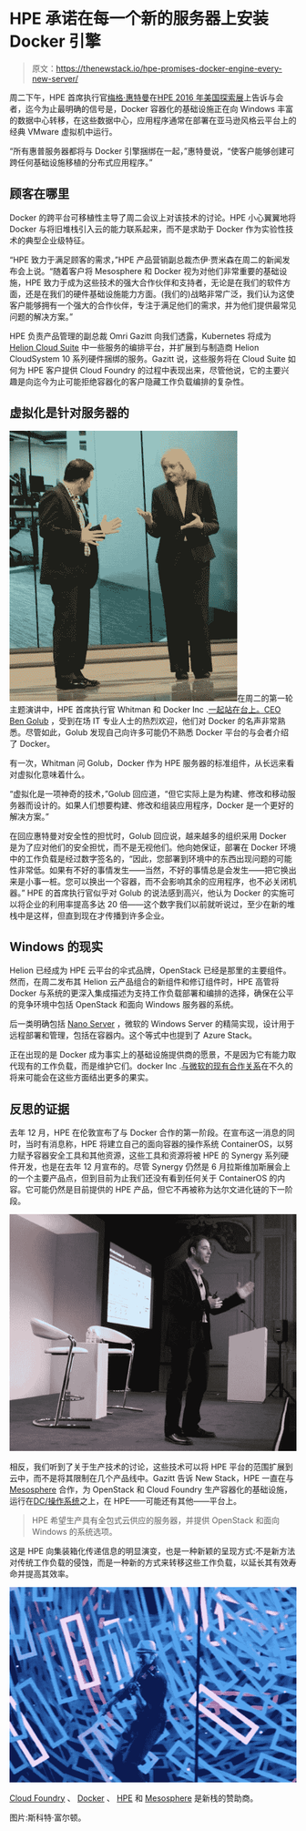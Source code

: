 # HPE 承诺在每一个新的服务器上安装 Docker 引擎

> 原文：<https://thenewstack.io/hpe-promises-docker-engine-every-new-server/>

周二下午，HPE 首席执行官[梅格·惠特曼](https://www.linkedin.com/in/megwhitman)在[HPE 2016 年美国探索展](https://www.hpe.com/events/discover/)上告诉与会者，迄今为止最明确的信号是，Docker 容器化的基础设施正在向 Windows 丰富的数据中心转移，在这些数据中心，应用程序通常在部署在亚马逊风格云平台上的经典 VMware 虚拟机中运行。

“所有惠普服务器都将与 Docker 引擎捆绑在一起，”惠特曼说，“使客户能够创建可跨任何基础设施移植的分布式应用程序。”

## 顾客在哪里

Docker 的跨平台可移植性主导了周二会议上对该技术的讨论。HPE 小心翼翼地将 Docker 与将旧堆栈引入云的能力联系起来，而不是求助于 Docker 作为实验性技术的典型企业级特征。

“HPE 致力于满足顾客的需求，”HPE 产品营销副总裁杰伊·贾米森在周二的新闻发布会上说。“随着客户将 Mesosphere 和 Docker 视为对他们非常重要的基础设施，HPE 致力于成为这些技术的强大合作伙伴和支持者，无论是在我们的软件方面，还是在我们的硬件基础设施能力方面。(我们的)战略非常广泛，我们认为这使客户能够拥有一个强大的合作伙伴，专注于满足他们的需求，并为他们提供最常见问题的解决方案。”

HPE 负责产品管理的副总裁 Omri Gazitt 向我们透露，Kubernetes 将成为 [Helion Cloud Suite](http://community.hpe.com/t5/Grounded-in-the-Cloud/Find-our-more-about-the-new-HPE-Helion-Cloud-Suite-at-HPE/ba-p/6867017#.V1gsFpErLIU) 中一些服务的编排平台，并扩展到与制造商 Helion CloudSystem 10 系列硬件捆绑的服务。Gazitt 说，这些服务将在 Cloud Suite 如何为 HPE 客户提供 Cloud Foundry 的过程中表现出来，尽管他说，它的主要兴趣是向迄今为止可能拒绝容器化的客户隐藏工作负载编排的复杂性。

## 虚拟化是针对服务器的

![161607 04 HPE Discover (Meg Whitman + Ben Golub)](img/373a9e558e66bbf5147b0ed69afd1585.png)在周二的第一轮主题演讲中，HPE 首席执行官 Whitman 和 Docker Inc .[一起站在台上。CEO ](https://www.mirantis.com/software/docker/kubernetes/)[Ben Golub](https://twitter.com/golubbe) ，受到在场 IT 专业人士的热烈欢迎，他们对 Docker 的名声非常熟悉。尽管如此，Golub 发现自己向许多可能仍不熟悉 Docker 平台的与会者介绍了 Docker。

有一次，Whitman 问 Golub，Docker 作为 HPE 服务器的标准组件，从长远来看对虚拟化意味着什么。

“虚拟化是一项神奇的技术，”Golub 回应道，“但它实际上是为构建、修改和移动服务器而设计的。如果人们想要构建、修改和组装应用程序，Docker 是一个更好的解决方案。”

在回应惠特曼对安全性的担忧时，Golub 回应说，越来越多的组织采用 Docker 是为了应对他们的安全担忧，而不是无视他们。他向她保证，部署在 Docker 环境中的工作负载是经过数字签名的，“因此，您部署到环境中的东西出现问题的可能性非常低。如果有不好的事情发生——当然，不好的事情总是会发生——把它换出来是小事一桩。您可以换出一个容器，而不会影响其余的应用程序，也不必关闭机器。”
HPE 的首席执行官似乎对 Golub 的说法感到高兴，他认为 Docker 的实施可以将企业的利用率提高多达 20 倍——这个数字我们以前就听说过，至少在新的堆栈中是这样，但直到现在才传播到许多企业。

## Windows 的现实

Helion 已经成为 HPE 云平台的伞式品牌，OpenStack 已经是那里的主要组件。然而，在周二发布其 Helion 云产品组合的新组件和修订组件时，HPE 高管将 Docker 与系统的更深入集成描述为支持工作负载部署和编排的选择，确保在公平的竞争环境中包括 OpenStack 和面向 Windows 服务器的系统。

后一类明确包括 [Nano Server](https://blogs.technet.microsoft.com/windowsserver/2016/02/10/exploring-nano-server-for-windows-server-2016/) ，微软的 Windows Server 的精简实现，设计用于远程部署和管理，包括在容器内。这个等式中也提到了 Azure Stack。

正在出现的是 Docker 成为事实上的基础设施提供商的愿景，不是因为它有能力取代现有的工作负载，而是维护它们。docker Inc .[与微软的现有合作关系](https://azure.microsoft.com/en-us/blog/docker-and-microsoft-announce-more-innovation-to-cross-platforms-and-win-hearts/)在不久的将来可能会在这些方面结出更多的果实。

## 反思的证据

去年 12 月，HPE 在伦敦宣布了与 Docker 合作的第一阶段。在宣布这一消息的同时，当时有消息称，HPE 将建立自己的面向容器的操作系统 ContainerOS，以努力赋予容器安全工具和其他资源，这些工具和资源将被 HPE 的 Synergy 系列硬件开发，也是在去年 12 月宣布的。尽管 Synergy 仍然是 6 月拉斯维加斯展会上的一个主要产品点，但到目前为止我们还没有看到任何关于 ContainerOS 的内容。它可能仍然是目前提供的 HPE 产品，但它不再被称为达尔文进化链的下一阶段。

![161607 06 HPE Discover (Omri Gazitt)](img/d7f992e0d0530fee0d3f367ceba552b0.png)

相反，我们听到了关于生产技术的讨论，这些技术可以将 HPE 平台的范围扩展到云中，而不是将其限制在几个产品线中。Gazitt 告诉 New Stack，HPE 一直在与 [Mesosphere](https://d2iq.com/) 合作，为 OpenStack 和 Cloud Foundry 生产容器化的基础设施，运行在[DC/操作系统](https://thenewstack.io/inevitable-mesosphere-open-sources-mesos-based-data-center-operating-system/)之上，在 HPE——可能还有其他——平台上。

> HPE 希望生产具有全包式云供应的服务器，并提供 OpenStack 和面向 Windows 的系统选项。

这是 HPE 向集装箱化传递信息的明显演变，也是一种新颖的呈现方式:不是新方法对传统工作负载的侵蚀，而是一种新的方式来转移这些工作负载，以延长其有效寿命并提高其效率。

![161607 01 HPE Discover (opening floor show)](img/4208a902fc788857d9a1449ab65648ec.png)

[Cloud Foundry](https://www.cloudfoundry.org/) 、 [Docker](https://www.mirantis.com/software/docker/kubernetes/) 、 [HPE](https://www8.hp.com/us/en/solutions/business-solutions.html) 和 [Mesosphere](https://d2iq.com/) 是新栈的赞助商。

图片:斯科特·富尔顿。

<svg xmlns:xlink="http://www.w3.org/1999/xlink" viewBox="0 0 68 31" version="1.1"><title>Group</title> <desc>Created with Sketch.</desc></svg>